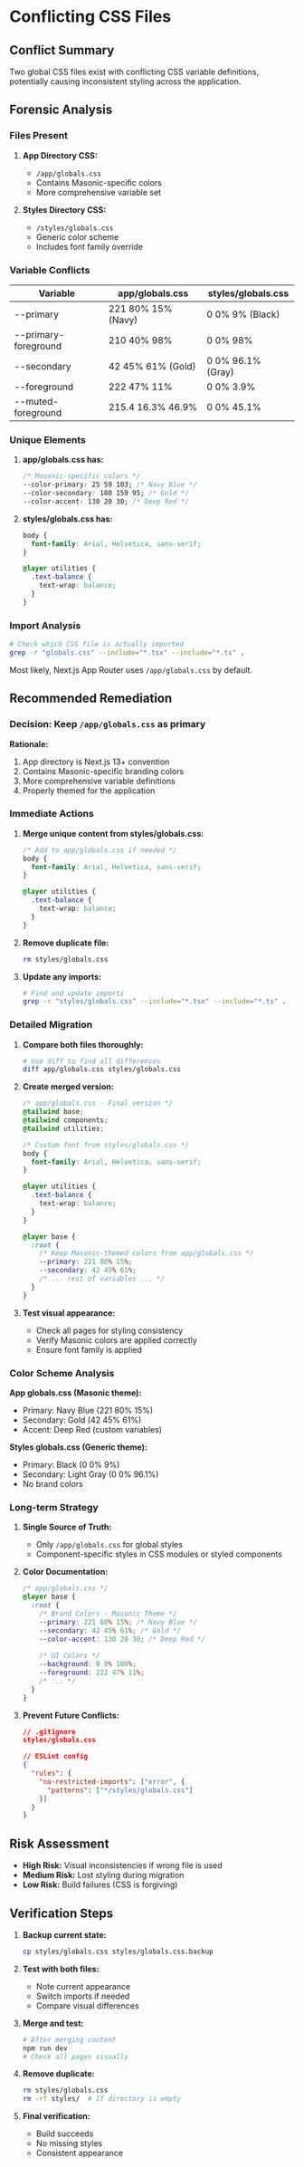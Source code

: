 # Conflicting CSS Files

## Conflict Summary
Two global CSS files exist with conflicting CSS variable definitions, potentially causing inconsistent styling across the application.

## Forensic Analysis

### Files Present

1. **App Directory CSS:**
   - `/app/globals.css`
   - Contains Masonic-specific colors
   - More comprehensive variable set

2. **Styles Directory CSS:**
   - `/styles/globals.css`
   - Generic color scheme
   - Includes font family override

### Variable Conflicts

| Variable | app/globals.css | styles/globals.css |
|----------|----------------|-------------------|
| --primary | 221 80% 15% (Navy) | 0 0% 9% (Black) |
| --primary-foreground | 210 40% 98% | 0 0% 98% |
| --secondary | 42 45% 61% (Gold) | 0 0% 96.1% (Gray) |
| --foreground | 222 47% 11% | 0 0% 3.9% |
| --muted-foreground | 215.4 16.3% 46.9% | 0 0% 45.1% |

### Unique Elements

1. **app/globals.css has:**
   ```css
   /* Masonic-specific colors */
   --color-primary: 25 59 103; /* Navy Blue */
   --color-secondary: 180 159 95; /* Gold */
   --color-accent: 130 20 30; /* Deep Red */
   ```

2. **styles/globals.css has:**
   ```css
   body {
     font-family: Arial, Helvetica, sans-serif;
   }
   
   @layer utilities {
     .text-balance {
       text-wrap: balance;
     }
   }
   ```

### Import Analysis

```bash
# Check which CSS file is actually imported
grep -r "globals.css" --include="*.tsx" --include="*.ts" .
```

Most likely, Next.js App Router uses `/app/globals.css` by default.

## Recommended Remediation

### Decision: Keep `/app/globals.css` as primary

**Rationale:**
1. App directory is Next.js 13+ convention
2. Contains Masonic-specific branding colors
3. More comprehensive variable definitions
4. Properly themed for the application

### Immediate Actions

1. **Merge unique content from styles/globals.css:**
   ```css
   /* Add to app/globals.css if needed */
   body {
     font-family: Arial, Helvetica, sans-serif;
   }
   
   @layer utilities {
     .text-balance {
       text-wrap: balance;
     }
   }
   ```

2. **Remove duplicate file:**
   ```bash
   rm styles/globals.css
   ```

3. **Update any imports:**
   ```bash
   # Find and update imports
   grep -r "styles/globals.css" --include="*.tsx" --include="*.ts" .
   ```

### Detailed Migration

1. **Compare both files thoroughly:**
   ```bash
   # Use diff to find all differences
   diff app/globals.css styles/globals.css
   ```

2. **Create merged version:**
   ```css
   /* app/globals.css - Final version */
   @tailwind base;
   @tailwind components;
   @tailwind utilities;
   
   /* Custom font from styles/globals.css */
   body {
     font-family: Arial, Helvetica, sans-serif;
   }
   
   @layer utilities {
     .text-balance {
       text-wrap: balance;
     }
   }
   
   @layer base {
     :root {
       /* Keep Masonic-themed colors from app/globals.css */
       --primary: 221 80% 15%;
       --secondary: 42 45% 61%;
       /* ... rest of variables ... */
     }
   }
   ```

3. **Test visual appearance:**
   - Check all pages for styling consistency
   - Verify Masonic colors are applied correctly
   - Ensure font family is applied

### Color Scheme Analysis

**App globals.css (Masonic theme):**
- Primary: Navy Blue (221 80% 15%)
- Secondary: Gold (42 45% 61%)
- Accent: Deep Red (custom variables)

**Styles globals.css (Generic theme):**
- Primary: Black (0 0% 9%)
- Secondary: Light Gray (0 0% 96.1%)
- No brand colors

### Long-term Strategy

1. **Single Source of Truth:**
   - Only `/app/globals.css` for global styles
   - Component-specific styles in CSS modules or styled components

2. **Color Documentation:**
   ```css
   /* app/globals.css */
   @layer base {
     :root {
       /* Brand Colors - Masonic Theme */
       --primary: 221 80% 15%; /* Navy Blue */
       --secondary: 42 45% 61%; /* Gold */
       --color-accent: 130 20 30; /* Deep Red */
       
       /* UI Colors */
       --background: 0 0% 100%;
       --foreground: 222 47% 11%;
       /* ... */
     }
   }
   ```

3. **Prevent Future Conflicts:**
   ```json
   // .gitignore
   styles/globals.css
   
   // ESLint config
   {
     "rules": {
       "no-restricted-imports": ["error", {
         "patterns": ["*/styles/globals.css"]
       }]
     }
   }
   ```

## Risk Assessment

- **High Risk:** Visual inconsistencies if wrong file is used
- **Medium Risk:** Lost styling during migration
- **Low Risk:** Build failures (CSS is forgiving)

## Verification Steps

1. **Backup current state:**
   ```bash
   cp styles/globals.css styles/globals.css.backup
   ```

2. **Test with both files:**
   - Note current appearance
   - Switch imports if needed
   - Compare visual differences

3. **Merge and test:**
   ```bash
   # After merging content
   npm run dev
   # Check all pages visually
   ```

4. **Remove duplicate:**
   ```bash
   rm styles/globals.css
   rm -rf styles/  # If directory is empty
   ```

5. **Final verification:**
   - Build succeeds
   - No missing styles
   - Consistent appearance